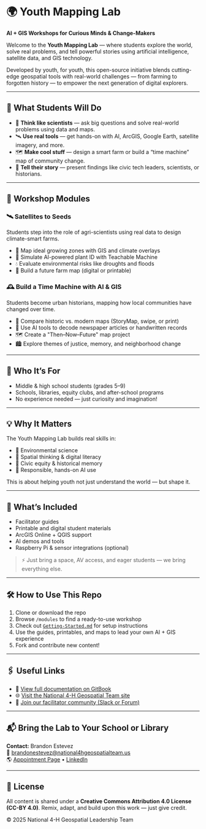 # 🌍 Youth Mapping Lab
**AI + GIS Workshops for Curious Minds & Change-Makers**

Welcome to the **Youth Mapping Lab** — where students explore the world, solve real problems, and tell powerful stories using artificial intelligence, satellite data, and GIS technology.

Developed by youth, for youth, this open-source initiative blends cutting-edge geospatial tools with real-world challenges — from farming to forgotten history — to empower the next generation of digital explorers.

---

## 🚀 What Students Will Do
- 🧠 **Think like scientists** — ask big questions and solve real-world problems using data and maps.
- 🛰️ **Use real tools** — get hands-on with AI, ArcGIS, Google Earth, satellite imagery, and more.
- 🗺️ **Make cool stuff** — design a smart farm or build a “time machine” map of community change.
- 💬 **Tell their story** — present findings like civic tech leaders, scientists, or historians.

---

## 🌟 Workshop Modules

### 🛰️ Satellites to Seeds
Students step into the role of agri-scientists using real data to design climate-smart farms.
- 📍 Map ideal growing zones with GIS and climate overlays
- 🤖 Simulate AI-powered plant ID with Teachable Machine
- 💧 Evaluate environmental risks like droughts and floods
- 🌾 Build a future farm map (digital or printable)

### 🕰 Build a Time Machine with AI & GIS
Students become urban historians, mapping how local communities have changed over time.
- 🧭 Compare historic vs. modern maps (StoryMap, swipe, or print)
- 📸 Use AI tools to decode newspaper articles or handwritten records
- 🗺 Create a "Then–Now–Future" map project
- 🏙 Explore themes of justice, memory, and neighborhood change

---

## 🎯 Who It’s For
- Middle & high school students (grades 5–9)
- Schools, libraries, equity clubs, and after-school programs
- No experience needed — just curiosity and imagination!

---

## 💡 Why It Matters
The Youth Mapping Lab builds real skills in:
- 🌱 Environmental science
- 🧠 Spatial thinking & digital literacy
- 📍 Civic equity & historical memory
- 🤖 Responsible, hands-on AI use

This is about helping youth not just understand the world — but shape it.

---

## 🧰 What’s Included
- Facilitator guides
- Printable and digital student materials
- ArcGIS Online + QGIS support
- AI demos and tools
- Raspberry Pi & sensor integrations (optional)

> ⚡ Just bring a space, AV access, and eager students — we bring everything else.

---

## 🛠 How to Use This Repo
1. Clone or download the repo  
2. Browse `/modules` to find a ready-to-use workshop  
3. Check out [`Getting-Started.md`](./facilitator-resources/Getting-Started.md) for setup instructions  
4. Use the guides, printables, and maps to lead your own AI + GIS experience  
5. Fork and contribute new content!

---

## 🖇 Useful Links
- 📘 [View full documentation on GitBook](https://your-gitbook-link-here.com)
- 🌐 [Visit the National 4-H Geospatial Team site](https://your-website-link.com)
- 💬 [Join our facilitator community (Slack or Forum)](https://link-to-your-community)

---

## 📬 Bring the Lab to Your School or Library

**Contact:** Brandon Estevez  
📧 brandonestevez@national4hgeospatialteam.us  
🌎 [Appointment Page](https://your-link.com) • [LinkedIn](https://linkedin.com/in/brandonestevez)

---

## 📝 License
All content is shared under a **Creative Commons Attribution 4.0 License (CC-BY 4.0)**. Remix, adapt, and build upon this work — just give credit.

© 2025 National 4-H Geospatial Leadership Team
